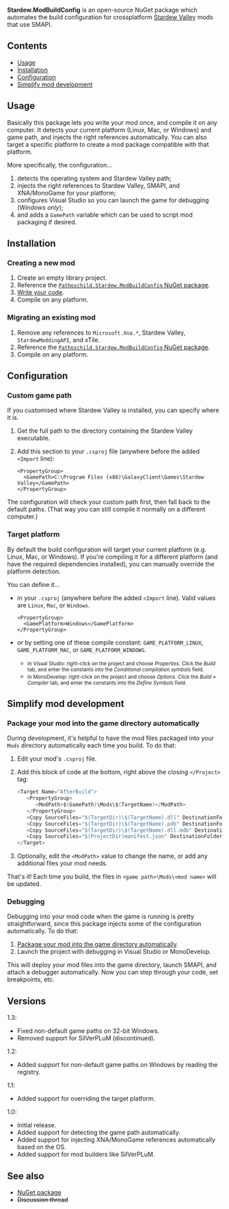 ﻿**Stardew.ModBuildConfig** is an open-source NuGet package which automates the build configuration
for crossplatform [Stardew Valley](http://stardewvalley.net/) mods that use SMAPI.

## Contents
* [Usage](#usage)
* [Installation](#installation)
* [Configuration](#configuration)
* [Simplify mod development](#simplify-mod-development)

## Usage
Basically this package lets you write your mod once, and compile it on any computer. It detects
your current platform (Linux, Mac, or Windows) and game path, and injects the right references
automatically. You can also target a specific platform to create a mod package compatible with that
platform.

More specifically, the configuration...

1. detects the operating system and Stardew Valley path;
2. injects the right references to Stardew Valley, SMAPI, and XNA/MonoGame for your platform;
3. configures Visual Studio so you can launch the game for debugging (_Windows only_);
4. and adds a `GamePath` variable which can be used to script mod packaging if desired.

## Installation
### Creating a new mod
1. Create an empty library project.
2. Reference the [`Pathoschild.Stardew.ModBuildConfig` NuGet package](https://www.nuget.org/packages/Pathoschild.Stardew.ModBuildConfig).
3. [Write your code](http://canimod.com/guides/creating-a-smapi-mod).
4. Compile on any platform.

### Migrating an existing mod
1. Remove any references to `Microsoft.Xna.*`, Stardew Valley, `StardewModdingAPI`, and xTile.
2. Reference the [`Pathoschild.Stardew.ModBuildConfig` NuGet package](https://www.nuget.org/packages/Pathoschild.Stardew.ModBuildConfig).
3. Compile on any platform.

## Configuration
### Custom game path
If you customised where Stardew Valley is installed, you can specify where it is.

1. Get the full path to the directory containing the Stardew Valley executable.
2. Add this section to your `.csproj` file (anywhere before the added `<Import` line):
   
   ```
   <PropertyGroup>
     <GamePath>C:\Program Files (x86)\GalaxyClient\Games\Stardew Valley</GamePath>
   </PropertyGroup>
   ```

The configuration will check your custom path first, then fall back to the default paths. (That way
you can still compile it normally on a different computer.)

### Target platform
By default the build configuration will target your current platform (e.g. Linux, Mac, or Windows).
If you're compiling it for a different platform (and have the required dependencies installed), you
can manually override the platform detection.

You can define it...

* in your `.csproj` (anywhere before the added `<Import` line). Valid values are `Linux`, `Mac`, or
  `Windows`.
   
   ```
   <PropertyGroup>
     <GamePlatform>Windows</GamePlatform>
   </PropertyGroup>
   ```

* _or_ by setting one of these compile constant: `GAME_PLATFORM_LINUX`, `GAME_PLATFORM_MAC`, or
  `GAME_PLATFORM_WINDOWS`.
  * <small>In Visual Studio: right-click on the project and choose _Properties_. Click the _Build_
    tab, and enter the constants into the _Conditional compilation symbols_ field.</small>
  * <small>In MonoDevelop: right-click on the project and choose _Options_. Click the
    _Build » Compiler_ tab, and enter the constants into the _Define Symbols_ field.</small>

## Simplify mod development
### Package your mod into the game directory automatically
During development, it's helpful to have the mod files packaged into your `Mods` directory automatically each time you build. To do that:

1. Edit your mod's `.csproj` file.
2. Add this block of code at the bottom, right above the closing `</Project>` tag:

   ```cs
   <Target Name="AfterBuild">
      <PropertyGroup>
         <ModPath>$(GamePath)\Mods\$(TargetName)</ModPath>
      </PropertyGroup>
      <Copy SourceFiles="$(TargetDir)\$(TargetName).dll" DestinationFolder="$(ModPath)" />
      <Copy SourceFiles="$(TargetDir)\$(TargetName).pdb" DestinationFolder="$(ModPath)" Condition="Exists('$(TargetDir)\$(TargetName).pdb')" />
      <Copy SourceFiles="$(TargetDir)\$(TargetName).dll.mdb" DestinationFolder="$(ModPath)" Condition="Exists('$(TargetDir)\$(TargetName).dll.mdb')" />
      <Copy SourceFiles="$(ProjectDir)manifest.json" DestinationFolder="$(ModPath)" />
   </Target>
   ```
3. Optionally, edit the `<ModPath>` value to change the name, or add any additional files your mod needs.

That's it! Each time you build, the files in `<game path>\Mods\<mod name>` will be updated.

### Debugging
Debugging into your mod code when the game is running is pretty straightforward, since this package injects some of the configuration automatically. To do that:

1. [Package your mod into the game directory automatically](#package-your-mod-into-the-game-directory-automatically).
2. Launch the project with debugging in Visual Studio or MonoDevelop.

This will deploy your mod files into the game directory, launch SMAPI, and attach a debugger automatically. Now you can step through your code, set breakpoints, etc.

## Versions
1.3:
* Fixed non-default game paths on 32-bit Windows.
* Removed support for SilVerPLuM (discontinued).

1.2:
* Added support for non-default game paths on Windows by reading the registry.

1.1:
* Added support for overriding the target platform.

1.0:
* Initial release.
* Added support for detecting the game path automatically.
* Added support for injecting XNA/MonoGame references automatically based on the OS.
* Added support for mod builders like SilVerPLuM.

## See also
* [NuGet package](https://www.nuget.org/packages/Pathoschild.Stardew.ModBuildConfig)
* <s>Discussion thread</s>

